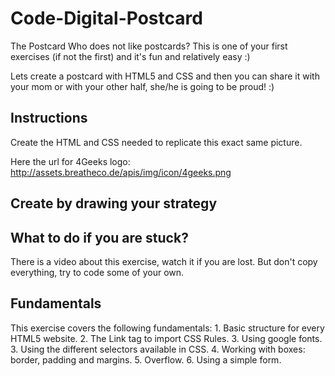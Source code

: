 # Code-Digital-Postcard

The Postcard
Who does not like postcards? This is one of your first exercises (if not the first) and it's fun and relatively easy :)

Lets create a postcard with HTML5 and CSS and then you can share it with your mom or with your other half, she/he is going to be proud! :)

## Instructions
Create the HTML and CSS needed to replicate this exact same picture.

Here the url for 4Geeks logo: http://assets.breatheco.de/apis/img/icon/4geeks.png

## Create by drawing your strategy

## What to do if you are stuck?
There is a video about this exercise, watch it if you are lost. But don't copy everything, try to code some of your own.

## Fundamentals
This exercise covers the following fundamentals: 1. Basic structure for every HTML5 website. 2. The Link tag to import CSS Rules. 3. Using google fonts. 3. Using the different selectors available in CSS. 4. Working with boxes: border, padding and margins. 5. Overflow. 6. Using a simple form.
